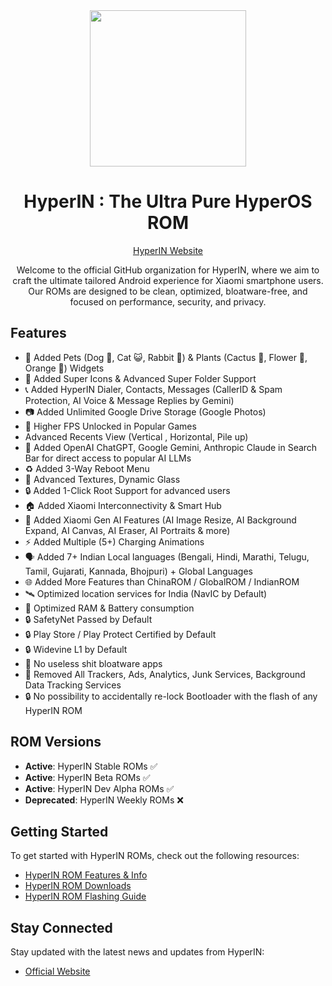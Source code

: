 <div align="center">
  <img src="https://hyperin.vercel.app/HyperIN.png" width="250" height="250">

# HyperIN : The Ultra Pure HyperOS ROM

[HyperIN Website](https://hyperin.vercel.app)

Welcome to the official GitHub organization for HyperIN, where we aim to craft the ultimate tailored Android experience for Xiaomi smartphone users. Our ROMs are designed to be clean, optimized, bloatware-free, and focused on performance, security, and privacy.

</div>

## Features

- 🐾 Added Pets (Dog 🐶, Cat 😺, Rabbit 🐰) & Plants (Cactus 🌵, Flower 🥀, Orange 🍊) Widgets
- 🎨 Added Super Icons & Advanced Super Folder Support
- 📞 Added HyperIN Dialer, Contacts, Messages (CallerID & Spam Protection, AI Voice & Message Replies by Gemini)
- 📷 Added Unlimited Google Drive Storage (Google Photos)
- 🚀 Higher FPS Unlocked in Popular Games
- Advanced Recents View (Vertical , Horizontal, Pile up)
- 🤖 Added OpenAI ChatGPT, Google Gemini, Anthropic Claude in Search Bar for direct access to popular AI LLMs
- ♻️ Added 3-Way Reboot Menu
- 🎨 Advanced Textures, Dynamic Glass
- 🔒 Added 1-Click Root Support for advanced users
- 🏠 Added Xiaomi Interconnectivity & Smart Hub
- 🧠 Added Xiaomi Gen AI Features (AI Image Resize, AI Background Expand, AI Canvas, AI Eraser, AI Portraits & more)
- ⚡ Added Multiple (5+) Charging Animations
- 🗣️ Added 7+ Indian Local languages (Bengali, Hindi, Marathi, Telugu, Tamil, Gujarati, Kannada, Bhojpuri) + Global Languages
- 🌐 Added More Features than ChinaROM / GlobalROM / IndianROM
- 🛰️ Optimized location services for India (NavIC by Default)
- 🚀 Optimized RAM & Battery consumption
- 🔒 SafetyNet Passed by Default
- 🔒 Play Store / Play Protect Certified by Default
- 🔒 Widevine L1 by Default
- 🚫 No useless shit bloatware apps
- 🚫 Removed All Trackers, Ads, Analytics, Junk Services, Background Data Tracking Services
- 🔒 No possibility to accidentally re-lock Bootloader with the flash of any HyperIN ROM

## ROM Versions

- **Active**: HyperIN Stable ROMs ✅
- **Active**: HyperIN Beta ROMs ✅
- **Active**: HyperIN Dev Alpha ROMs ✅
- **Deprecated**: HyperIN Weekly ROMs ❌

## Getting Started

To get started with HyperIN ROMs, check out the following resources:

- [HyperIN ROM Features & Info](https://hyperin.vercel.app)
- [HyperIN ROM Downloads](https://hyperin.vercel.app/Downloads)
- [HyperIN ROM Flashing Guide](https://hyperin.vercel.app/Guide)

## Stay Connected

Stay updated with the latest news and updates from HyperIN:

- [Official Website](https://hyperin.vercel.app)
<!-- - [Twitter](https://twitter.com/HyperIN)
- [Telegram](https://t.me/HyperIN) -->
